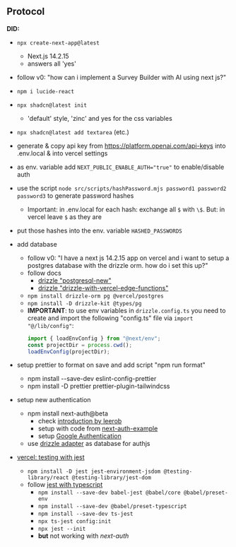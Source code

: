 ## Protocol

**DID:**

- `npx create-next-app@latest`
  - Next.js 14.2.15
  - answers all 'yes'
- follow v0: "how can i implement a Survey Builder with AI using next js?"
- `npm i lucide-react`
- `npx shadcn@latest init`
  - 'default' style, 'zinc' and yes for the css variables
- `npx shadcn@latest add textarea` (etc.)
- generate & copy api key from https://platform.openai.com/api-keys into .env.local & into vercel settings
- as env. variable add `NEXT_PUBLIC_ENABLE_AUTH="true"` to enable/disable auth
- use the script `node src/scripts/hashPassword.mjs password1 password2 password3` to generate password hashes
  - Important: in .env.local for each hash: exchange all `$` with `\$`. But: in vercel leave `$` as they are
- put those hashes into the env. variable `HASHED_PASSWORDS`
- add database
  - follow v0: "I have a next js 14.2.15 app on vercel and i want to setup a postgres database with the drizzle orm. how do i set this up?"
  - follow docs
    - [drizzle "postgresql-new"](https://orm.drizzle.team/docs/get-started/postgresql-new)
    - [drizzle "drizzle-with-vercel-edge-functions"](https://orm.drizzle.team/docs/tutorials/drizzle-with-vercel-edge-functions#vercel-postgres)
  - `npm install drizzle-orm pg @vercel/postgres`
  - `npm install -D drizzle-kit @types/pg`
  - **IMPORTANT**: to use env variables in `drizzle.config.ts` you need to create and import the following "config.ts" file via `import "@/lib/config"`:
    ```ts
    import { loadEnvConfig } from "@next/env";
    const projectDir = process.cwd();
    loadEnvConfig(projectDir);
    ```
- setup prettier to format on save and add script "npm run format"
  - npm install --save-dev eslint-config-prettier
  - npm install -D prettier prettier-plugin-tailwindcss
- setup new authentication

  - npm install next-auth@beta
    - check [introduction by leerob](https://www.youtube.com/watch?v=DJvM2lSPn6w&list=LL&index=5&t=601s)
    - setup with code from [next-auth-example](https://github.com/nextauthjs/next-auth-example/)
    - setup [Google Authentication](https://www.telerik.com/blogs/how-to-implement-google-authentication-nextjs-app-using-nextauth)
  - use [drizzle adapter](https://authjs.dev/getting-started/adapters/drizzle) as database for authjs

- [vercel: testing with jest](https://nextjs.org/docs/14/app/building-your-application/testing/jest)
  - `npm install -D jest jest-environment-jsdom @testing-library/react @testing-library/jest-dom`
  - follow [jest with typescript](https://jestjs.io/docs/getting-started#using-typescript)
    - `npm install --save-dev babel-jest @babel/core @babel/preset-env`
    - `npm install --save-dev @babel/preset-typescript`
    - `npm install --save-dev ts-jest`
    - `npx ts-jest config:init`
    - `npx jest --init`
    - **but** not working with _next-auth_
